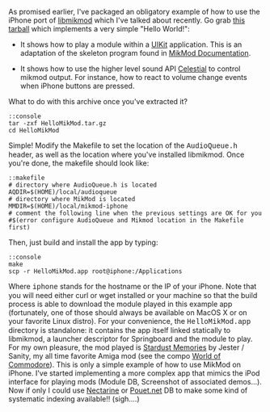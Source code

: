 <!--
.. title: Hello MikMod!
.. tags: apple-kbd,apple
.. date: 2008-07-05T00:27:00.003+02:00
.. category: Code
-->

As promised earlier, I've packaged an obligatory example of how to use
the iPhone port of [libmikmod](http://mikmod.raphnet.net/) which I've
talked about recently. Go grab [this
tarball](http://damien.ciabrini.free.fr/pub/mikmod-iphone/HelloMikMod.tar.gz)
which implements a very simple "Hello World!":

-   It shows how to play a module within a
    [UIKit](http://www.cocoadev.com/index.pl?UIKit) application. This is
    an adaptation of the skeleton program found in [MikMod
    Documentation](http://http//mikmod.raphnet.net/#docs).

-   It shows how to use the higher level sound API
    [Celestial](http://www.cocoadev.com/index.pl?CelestialFramework) to
    control mikmod output. For instance, how to react to volume change
    events when iPhone buttons are pressed.

<!-- TEASER_END -->

What to do with this archive once you've extracted it?

    ::console
    tar -zxf HelloMikMod.tar.gz
    cd HelloMikMod

Simple! Modify the Makefile to set the location of the <span
style="font-family:courier new;">AudioQueue.h</span> header, as well as
the location where you've installed libmikmod. Once you're done, the
makefile should look like:

    ::makefile
    # directory where AudioQueue.h is located
    AQDIR=$(HOME)/local/audioqueue
    # directory where MikMod is located
    MMDIR=$(HOME)/local/mikmod-iphone
    # comment the following line when the previous settings are OK for you
    #$(error configure AudioQueue and Mikmod location in the Makefile first)

Then, just build and install the app by typing:

    ::console
    make
    scp -r HelloMikMod.app root@iphone:/Applications

Where <span style="font-family:courier new;">iphone</span> stands for
the hostname or the IP of your iPhone. Note that you will need either
curl or wget installed or your machine so that the build process is able
to download the module played in this example app (fortunately, one of
those should always be available on MacOS X or on your favorite Linux
distro). For your convenience, the <span
style="font-family:courier new;">HelloMikMod.app</span> directory is
standalone: it contains the app itself linked statically to libmikmod, a
launcher descriptor for Springboard and the module to play. For my own
pleasure, the mod played is [Stardust
Memories](http://modarchive.org/module.php?59344) by Jester / Sanity, my
all time favorite Amiga mod (see the compo [World of
Commodore](http://www.pouet.net/prod.php?which=2938)). This is only a
simple example of how to use MikMod on iPhone. I've started implementing
a more complex app that mimics the iPod interface for playing mods
(Module DB, Screenshot of associated demos...). Now if only I could use
[Nectarine](http://www.scenemusic.net/) or
[Pouet.net](http://pouet.net/) DB to make some kind of systematic
indexing available!! (sigh....)
